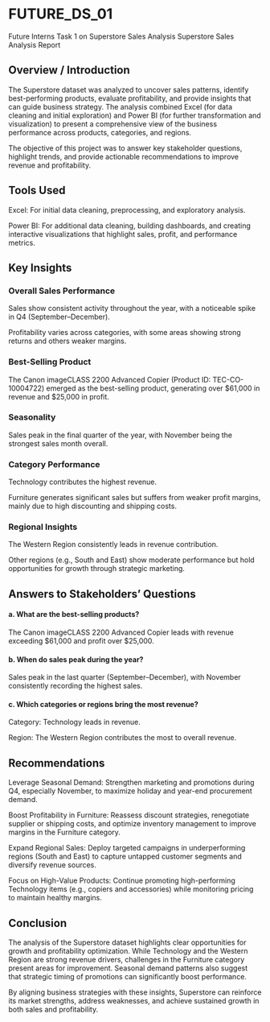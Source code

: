 # FUTURE_DS_01
Future Interns Task 1 on Superstore Sales Analysis
Superstore Sales Analysis Report

##  Overview / Introduction

The Superstore dataset was analyzed to uncover sales patterns, identify best-performing products, evaluate profitability, and provide insights that can guide business strategy. The analysis combined Excel (for data cleaning and initial exploration) and Power BI (for further transformation and visualization) to present a comprehensive view of the business performance across products, categories, and regions.

The objective of this project was to answer key stakeholder questions, highlight trends, and provide actionable recommendations to improve revenue and profitability.

## Tools Used

Excel: For initial data cleaning, preprocessing, and exploratory analysis.

Power BI: For additional data cleaning, building dashboards, and creating interactive visualizations that highlight sales, profit, and performance metrics.

## Key Insights

### Overall Sales Performance

Sales show consistent activity throughout the year, with a noticeable spike in Q4 (September–December).

Profitability varies across categories, with some areas showing strong returns and others weaker margins.

### Best-Selling Product

The Canon imageCLASS 2200 Advanced Copier (Product ID: TEC-CO-10004722) emerged as the best-selling product, generating over $61,000 in revenue and $25,000 in profit.

### Seasonality

Sales peak in the final quarter of the year, with November being the strongest sales month overall.

### Category Performance

Technology contributes the highest revenue.

Furniture generates significant sales but suffers from weaker profit margins, mainly due to high discounting and shipping costs.

### Regional Insights

The Western Region consistently leads in revenue contribution.

Other regions (e.g., South and East) show moderate performance but hold opportunities for growth through strategic marketing.

## Answers to Stakeholders’ Questions

#### a. What are the best-selling products?

The Canon imageCLASS 2200 Advanced Copier leads with revenue exceeding $61,000 and profit over $25,000.

#### b. When do sales peak during the year?

Sales peak in the last quarter (September–December), with November consistently recording the highest sales.

#### c. Which categories or regions bring the most revenue?

Category: Technology leads in revenue.

Region: The Western Region contributes the most to overall revenue.

## Recommendations 

Leverage Seasonal Demand: Strengthen marketing and promotions during Q4, especially November, to maximize holiday and year-end procurement demand.

Boost Profitability in Furniture: Reassess discount strategies, renegotiate supplier or shipping costs, and optimize inventory management to improve margins in the Furniture category.

Expand Regional Sales: Deploy targeted campaigns in underperforming regions (South and East) to capture untapped customer segments and diversify revenue sources.

Focus on High-Value Products: Continue promoting high-performing Technology items (e.g., copiers and accessories) while monitoring pricing to maintain healthy margins.

## Conclusion

The analysis of the Superstore dataset highlights clear opportunities for growth and profitability optimization. While Technology and the Western Region are strong revenue drivers, challenges in the Furniture category present areas for improvement. Seasonal demand patterns also suggest that strategic timing of promotions can significantly boost performance.

By aligning business strategies with these insights, Superstore can reinforce its market strengths, address weaknesses, and achieve sustained growth in both sales and profitability.